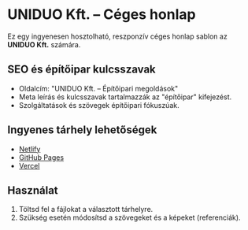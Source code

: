 # UNIDUO Kft. – Céges honlap

Ez egy ingyenesen hosztolható, reszponzív céges honlap sablon az **UNIDUO Kft.** számára.

## SEO és építőipar kulcsszavak
- Oldalcím: "UNIDUO Kft. – Építőipari megoldások"
- Meta leírás és kulcsszavak tartalmazzák az "építőipar" kifejezést.
- Szolgáltatások és szövegek építőipari fókuszúak.

## Ingyenes tárhely lehetőségek
- [Netlify](https://www.netlify.com/)
- [GitHub Pages](https://pages.github.com/)
- [Vercel](https://vercel.com/)

## Használat
1. Töltsd fel a fájlokat a választott tárhelyre.
2. Szükség esetén módosítsd a szövegeket és a képeket (referenciák).

